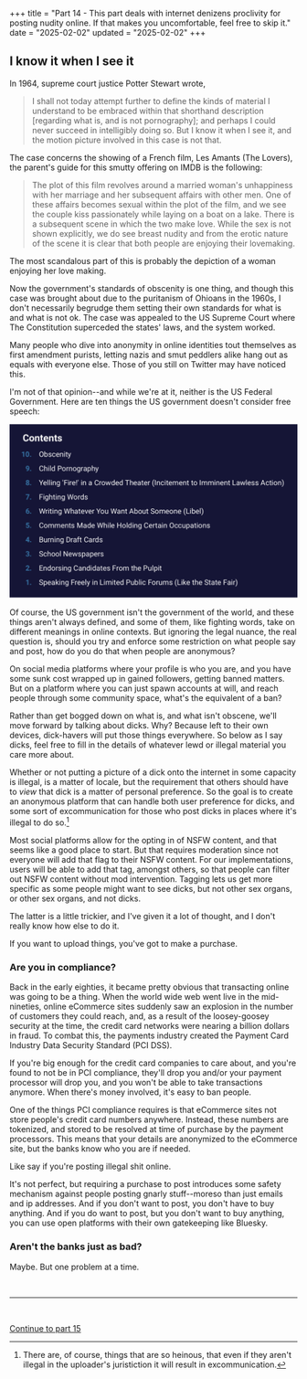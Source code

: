 +++
title = "Part 14 - This part deals with internet denizens proclivity for posting nudity online. If that makes you uncomfortable, feel free to skip it."
date = "2025-02-02"
updated = "2025-02-02"
+++

## I know it when I see it

In 1964, supreme court justice Potter Stewart wrote,

> I shall not today attempt further to define the kinds of material I understand to be embraced within that shorthand description [regarding what is, and is not pornography]; and perhaps I could never succeed in intelligibly doing so. But I know it when I see it, and the motion picture involved in this case is not that.

The case concerns the showing of a French film, Les Amants (The Lovers), the parent's guide for this smutty offering on IMDB is the following:

> The plot of this film revolves around a married woman's unhappiness with her marriage and her subsequent affairs with other men. One of these affairs becomes sexual within the plot of the film, and we see the couple kiss passionately while laying on a boat on a lake. There is a subsequent scene in which the two make love. While the sex is not shown explicitly, we do see breast nudity and from the erotic nature of the scene it is clear that both people are enjoying their lovemaking.

The most scandalous part of this is probably the depiction of a woman enjoying her love making.

Now the government's standards of obscenity is one thing, and though this case was brought about due to the puritanism of Ohioans in the 1960s, I don't necessarily begrudge them setting their own standards for what is and what is not ok. 
The case was appealed to the US Supreme Court where The Constitution superceded the states' laws, and the system worked.

Many people who dive into anonymity in online identities tout themselves as first amendment purists, letting nazis and smut peddlers alike hang out as equals with everyone else.
Those of you still on Twitter may have noticed this.

I'm not of that opinion--and while we're at it, neither is the US Federal Government.
Here are ten things the US government doesn't consider free speech:

![The ten things are obscenity, child pornography, yelling "fire!", fighting words, libel, comments made while holding an occupation, burning draft cards, school newspapers, endorsing candidates as a religious person, and speaking in public](./not-free-speech.png)

Of course, the US government isn't the government of the world, and these things aren't always defined, and some of them, like fighting words, take on different meanings in online contexts.
But ignoring the legal nuance, the real question is, should you try and enforce some restriction on what people say and post, how do you do that when people are anonymous?

On social media platforms where your profile is who you are, and you have some sunk cost wrapped up in gained followers, getting banned matters.
But on a platform where you can just spawn accounts at will, and reach people through some community space, what's the equivalent of a ban?

Rather than get bogged down on what is, and what isn't obscene, we'll move forward by talking about dicks.
Why? Because left to their own devices, dick-havers will put those things everywhere.
So below as I say dicks, feel free to fill in the details of whatever lewd or illegal material you care more about.

Whether or not putting a picture of a dick onto the internet in some capacity is illegal, is a matter of locale, but the requirement that others should have to _view_ that dick is a matter of personal preference.
So the goal is to create an anonymous platform that can handle both user preference for dicks, and some sort of excommunication for those who post dicks in places where it's illegal to do so.[^12]
 
Most social platforms allow for the opting in of NSFW content, and that seems like a good place to start. 
But that requires moderation since not everyone will add that flag to their NSFW content.
For our implementations, users will be able to add that tag, amongst others, so that people can filter out NSFW content without mod intervention. 
Tagging lets us get more specific as some people might want to see dicks, but not other sex organs, or other sex organs, and not dicks. 

The latter is a little trickier, and I've given it a lot of thought, and I don't really know how else to do it.

If you want to upload things, you've got to make a purchase.

### Are you in compliance?

Back in the early eighties, it became pretty obvious that transacting online was going to be a thing. 
When the world wide web went live in the mid-nineties, online eCommerce sites suddenly saw an explosion in the number of customers they could reach, and, as a result of the loosey-goosey security at the time, the credit card networks were nearing a billion dollars in fraud.
To combat this, the payments industry created the Payment Card Industry Data Security Standard (PCI DSS). 

If you're big enough for the credit card companies to care about, and you're found to not be in PCI compliance, they'll drop you and/or your payment processor will drop you, and you won't be able to take transactions anymore. 
When there's money involved, it's easy to ban people.

One of the things PCI compliance requires is that eCommerce sites not store people's credit card numbers anywhere.
Instead, these numbers are tokenized, and stored to be resolved at time of purchase by the payment processors. 
This means that your details are anonymized to the eCommerce site, but the banks know who you are if needed.

Like say if you're posting illegal shit online.

It's not perfect, but requiring a purchase to post introduces some safety mechanism against people posting gnarly stuff--moreso than just emails and ip addresses.
And if you don't want to post, you don't have to buy anything.
And if you do want to post, but you don't want to buy anything, you can use open platforms with their own gatekeeping like Bluesky.

### Aren't the banks just as bad?

Maybe. 
But one problem at a time.

<br>

--------------------

<br>

[Continue to part 15](/osf-blog/posts/you_are_not_a_number/part-15)



[fbvduguid]: https://en.wikipedia.org/wiki/Facebook,_Inc._v._Duguid
[linktree]: https://www.adamenfroy.com/linktree-alternatives
[onion]: https://theonion.com/t-herman-zweibel-in-memoriam-1819583647/
[birthday]: https://en.wikipedia.org/wiki/Birthday_problem
[elwood]: https://en.wikipedia.org/wiki/Elwood_Edwards
[oauth]: https://www.rfc-editor.org/rfc/rfc5849
[dynamo]: https://www.allthingsdistributed.com/files/amazon-dynamo-sosp2007.pdf
[bitcoin]: https://bitcoin.org/bitcoin.pdf
[sim]: https://en.wikipedia.org/wiki/SIM_swap_scam
[investigation]: https://www.vice.com/en/article/fcc-propose-fines-verizon-att-sprint-tmobile-selling-location-data/
[oh-the-forties-were-a-looong-time-ago]: https://www.nationalgeographic.com/history/article/141207-world-war-advertising-consumption-anniversary-people-photography-culture
[flatiron]: https://en.wikipedia.org/wiki/Flat_Iron_Building_(Chicago)

[^12]: There are, of course, things that are so heinous, that even if they aren't illegal in the uploader's juristiction it will result in excommunication.
